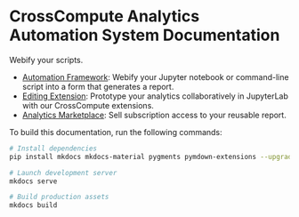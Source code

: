 # CrossCompute Analytics Automation System Documentation

Webify your scripts.

- [Automation Framework](docs/automation-framework): Webify your Jupyter notebook or command-line script into a form that generates a report.
- [Editing Extension](docs/editing-extension): Prototype your analytics collaboratively in JupyterLab with our CrossCompute extensions.
- [Analytics Marketplace](docs/analytics-marketplace): Sell subscription access to your reusable report.

To build this documentation, run the following commands:

```bash
# Install dependencies
pip install mkdocs mkdocs-material pygments pymdown-extensions --upgrade

# Launch development server
mkdocs serve

# Build production assets
mkdocs build
```

